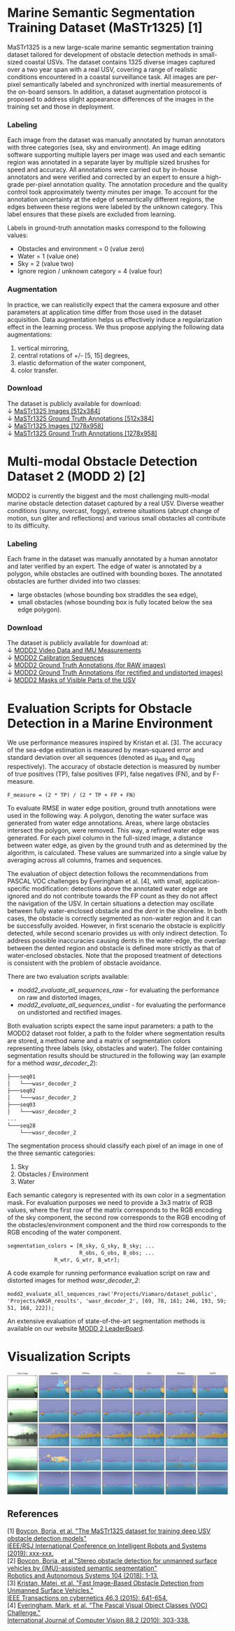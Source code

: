 # Marine Semantic Segmentation Training Dataset (MaSTr1325) [1]
MaSTr1325 is a new large-scale marine semantic segmentation training dataset tailored for development of obstacle detection methods in small-sized coastal USVs. The dataset contains 1325 diverse images captured over a two year span with a real USV, covering a range of realistic conditions encountered in a coastal surveillance task. All images are per-pixel semantically labeled and synchronized with inertial measurements of the on-board sensors. In addition, a dataset augmentation protocol is proposed to address slight appearance differences of the images in the training set and those in deployment.

### Labeling
Each image from the dataset was manually annotated by human annotators with three categories (sea, sky and environment). An image editing software supporting multiple layers per image was used and each semantic region was annotated in a separate layer by multiple sized brushes for speed and accuracy. All annotations were carried out by in-house annotators and were verified and corrected by an expert to ensure a high-grade per-pixel annotation quality. The annotation procedure and the quality control took approximately twenty minutes per image. To account for the annotation uncertainty at the edge of semantically different regions, the edges between these regions were labeled by the unknown category. This label ensures that these pixels are excluded from learning.

Labels in ground-truth annotation masks correspond to the following values:
<ul>
	<li>
		Obstacles and environment = 0 (value zero)
	</li>
	<li>
		Water = 1 (value one)
	</li>
	<li>
		Sky = 2 (value two)
	</li>
	<li>
		Ignore region / unknown category = 4 (value four)
	</li>
</ul>

### Augmentation
In practice, we can realisticlly expect that the camera exposure and other parameters at application time differ from those used in the dataset acquisition. Data augmentation helps us effectively induce a regularization effect in the learning process. We thus propose applying the following data augmentations:
<ol>
	<li>vertical mirroring,</li>
	<li>central rotations of +/- [5, 15] degrees,</li>
	<li>elastic deformation of the water component,</li>
	<li>color transfer.</li>
</ol>

### Download

The dataset is publicly available for download:<br>
&darr; <a href="#">MaSTr1325 Images [512x384]</a><br>
&darr; <a href="#">MaSTr1325 Ground Truth Annotations [512x384]</a><br>
&darr; <a href="#">MaSTr1325 Images [1278x958]</a><br>
&darr; <a href="#">MaSTr1325 Ground Truth Annotations [1278x958]</a>

# Multi-modal Obstacle Detection Dataset 2 (MODD 2) [2]
MODD2 is currently the biggest and the most challenging multi-modal marine obstacle detection dataset captured by a real USV. Diverse weather conditions (sunny, overcast, foggy), extreme situations (abrupt change of motion, sun gliter and reflections) and various small obstacles all contribute to its difficulty.

### Labeling
Each frame in the dataset was manually annotated by a human annotator and later verified by an expert. The edge of water is annotated by a polygon, while obstacles are outlined with bounding boxes. The annotated obstacles are further divided into two classes:
<ul>
	<li>large obstacles (whose bounding box straddles the sea edge),</li>
	<li>small obstacles (whose bounding box is fully located below the sea edge polygon).</li>
</ul>

### Download

The dataset is publicly available for download at:<br>
				&darr; <a href="http://box.vicos.si/borja/modd2_dataset/MODD2_video_data.zip">MODD2 Video Data and IMU Measurements</a><br>
				&darr; <a href="http://box.vicos.si/borja/modd2_dataset/MODD2_calibration_sequences.zip">MODD2 Calibration Sequences</a><br>
				&darr; <a href="http://box.vicos.si/borja/modd2_dataset/MODD2_annotations_v2.zip">MODD2 Ground Truth Annotations (for RAW images)</a><br>
				&darr; <a href="http://box.vicos.si/borja/modd2_dataset/MODD2_annotations_v2_rectified.zip">MODD2 Ground Truth Annotations (for rectified and undistorted images)</a><br>
				&darr; <a href="http://box.vicos.si/borja/modd2_dataset/MODD2_USVparts_masks.zip">MODD2 Masks of Visible Parts of the USV</a><br>
				
# Evaluation Scripts for Obstacle Detection in a Marine Environment

We use performance measures inspired by Kristan et al. [3]. The accuracy of the sea-edge estimation is measured by mean-squared error and standard deviation over all sequences (denoted as &mu;<sub>edg</sub> and &sigma;<sub>edg</sub> respectively). The accuracy of obstacle detection is measured by number of true positives (TP), false positives (FP), false negatives (FN), and by F-measure.
```
F_measure = (2 * TP) / (2 * TP + FP + FN)
```

To evaluate RMSE in water edge position, ground truth annotations were used in the following way. A polygon,  denoting the water surface was generated from water edge annotations. Areas, where large obstacles intersect the polygon, were removed. This way, a refined water edge was generated. For each pixel column in the full-sized image, a distance between water edge, as given by the ground truth and as determined by the algorithm, is calculated. These values are summarized into a single value by averaging across all columns, frames and sequences.

The evaluation of object detection follows the recommendations from PASCAL VOC challenges by Everingham et al. [4], with small, application-specific modification: detections above the annotated water edge are ignored and do not contribute towards the FP count as they do not affect the navigation of the USV. In certain situations a detection may oscillate between fully water-enclosed obstacle and the <i>dent</i> in the shoreline. In both cases, the obstacle is correctly segmented as non-water region and it can be successfully avoided. However, in first scenario the obstacle is explicitly detected, while second scenario provides us with only indirect detection. To address possible inaccuracies causing dents in the water-edge, the overlap between the dented region and obstacle is defined more strictly as that of water-enclosed obstacles. Note that the proposed treatment of detections is consistent with the problem of obstacle avoidance.

There are two evaluation scripts available:
<ul>
	<li>
		<i>modd2_evaluate_all_sequences_raw</i> - for evaluating the performance on raw and distorted images,
	</li>
	<li>
		<i>modd2_evaluate_all_sequences_undist</i> - for evaluating the performance on undistorted and rectified images.
	</li>
</ul>

Both evaluation scripts expect the same input parameters: a path to the MODD2 dataset root folder, a path to the folder where segmentation results are stored, a method name and a matrix of segmentation colors representing three labels (sky, obstacles and water). The folder containing segmentation results should be structured in the following way (an example for a method <i>wasr_decoder_2</i>):
```
├───seq01
│   └───wasr_decoder_2
├───seq02
│   └───wasr_decoder_2
├───seq03
│   └───wasr_decoder_2
...
└───seq28
    └───wasr_decoder_2
```
The segmentation process should classify each pixel of an image in one of the three semantic categories:
<ol>
	<li>
		Sky
	</li>
	<li>
		Obstacles / Environment
	</li>
	<li>
		Water
	</li>
</ol>

Each semantic category is represented with its own color in a segmentation mask. For evaluation purposes we need to provide a 3x3 matrix of RGB values, where the first row of the matrix corresponds to the RGB encoding of the sky component, the second row corresponds to the RGB encoding of the obstacles/environment component and the third row corresponds to the RGB encoding of the water component.

```
segmentation_colors = [R_sky, G_sky, B_sky; ...
                       R_obs, G_obs, B_obs; ...
		       R_wtr, G_wtr, B_wtr];
```

A code example for running performance evaluation script on raw and distorted images for method <i>wasr_decoder_2</i>:
```
modd2_evaluate_all_sequences_raw('Projects/Viamaro/dataset_public', 'Projects/WASR_results', 'wasr_decoder_2', [69, 78, 161; 246, 193, 59; 51, 168, 222]);
```

An extensive evaluation of state-of-the-art segmentation methods is available on our website <a href="#">MODD 2 LeaderBoard</a>.

# Visualization Scripts

<img src="description_images/qualitative_comparison.png">

## References
[1] <a href="">Bovcon, Borja, et al. "The MaSTr1325 dataset for training deep USV obstacle detection models"<br>
	IEEE/RSJ International Conference on Intelligent Robots and Systems (2019): xxx-xxx.</a><br>
[2] <a href="">Bovcon, Borja, et al."Stereo obstacle detection for unmanned surface vehicles by {IMU}-assisted semantic segmentation"<br>
	Robotics and Autonomous Systems 104 (2018): 1-13.</a><br>
[3] <a href="https://ieeexplore.ieee.org/abstract/document/7073635">Kristan, Matej, et al. "Fast Image-Based Obstacle Detection from Unmanned Surface Vehicles."<br>
	IEEE Transactions on cybernetics 46.3 (2015): 641-654.</a><br>
[4] <a href="https://link.springer.com/article/10.1007/s11263-009-0275-4">Everingham, Mark, et al. "The Pascal Visual Object Classes (VOC) Challenge."<br>
	International Journal of Computer Vision 88.2 (2010): 303-338.</a>
